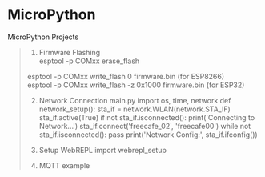 # MicroPython
MicroPython Projects

>1. Firmware Flashing<br>
>esptool -p COMxx erase_flash<br>
>
>esptool -p COMxx write_flash 0 firmware.bin (for ESP8266)<br>
>esptool -p COMxx write_flash -z 0x1000 firmware.bin (for ESP32)<br>
>
>2. Network Connection
>main.py
>import os, time, network
>def network_setup():
>    sta_if = network.WLAN(network.STA_IF)
>    sta_if.active(True)
>    if not sta_if.isconnected():
>        print('Connecting to Network...')
>        sta_if.connect('freecafe_02', 'freecafe00')
>        while not sta_if.isconnected():
>            pass
>    print('Network Config:', sta_if.ifconfig())
>
>3. Setup WebREPL
>import webrepl_setup
>
>4. MQTT example
>
